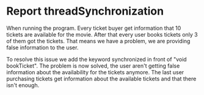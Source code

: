 # Report threadSynchronization

When running the program. Every ticket buyer get information that 10 tickets are available for the movie. After 
that every user books tickets only 3 of them got the tickets. That means we have a problem, we are providing false 
information to the user.  

To resolve this issue we add the keyword synchronized in front of "void bookTicket". The problem is now solved, the user
aren't getting false information about the availability for the tickets anymore. The last user purchasing tickets get 
information about the available tickets and that there isn't enough. 

